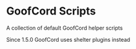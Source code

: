 # GoofCord Scripts
A collection of default GoofCord helper scripts           
              
Since 1.5.0 GoofCord uses shelter plugins instead
